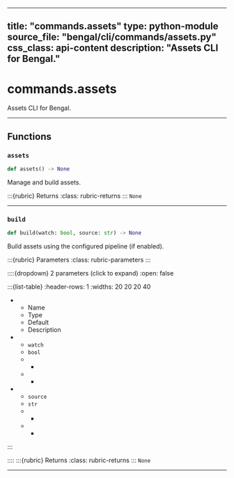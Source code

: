 
---
title: "commands.assets"
type: python-module
source_file: "bengal/cli/commands/assets.py"
css_class: api-content
description: "Assets CLI for Bengal."
---

# commands.assets

Assets CLI for Bengal.

---


## Functions

### `assets`
```python
def assets() -> None
```

Manage and build assets.



:::{rubric} Returns
:class: rubric-returns
:::
`None`




---
### `build`
```python
def build(watch: bool, source: str) -> None
```

Build assets using the configured pipeline (if enabled).



:::{rubric} Parameters
:class: rubric-parameters
:::

::::{dropdown} 2 parameters (click to expand)
:open: false

:::{list-table}
:header-rows: 1
:widths: 20 20 20 40

* - Name
  - Type
  - Default
  - Description
* - `watch`
  - `bool`
  - -
  - -
* - `source`
  - `str`
  - -
  - -
:::

::::
:::{rubric} Returns
:class: rubric-returns
:::
`None`




---
